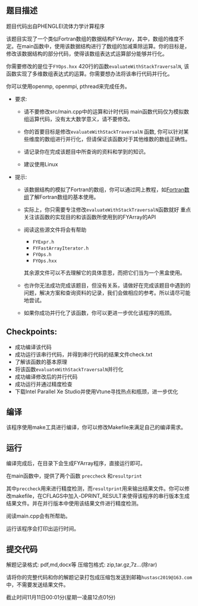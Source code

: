 ## 题目描述
题目代码出自PHENGLEI流体力学计算程序

该题目实现了一个类似Fortran数组的数据结构FYArray，其中，数组的维度不定。在main函数中，使用该数据结构进行了数组的加减乘除运算。你的目标是，修改该数据结构的部分代码，使得该数组表达式运算部分能够并行化。

你需要修改的是位于`FYOps.hxx` 420行的函数`evaluateWithStackTraversalN`, 该函数实现了多维数组表达式的运算。你需要想办法将该串行代码并行化。

你可以使用openmp, openmpi, pthread来完成任务。

- 要求:
    - 请不要修改src/main.cpp中的运算和计时代码
    main函数代码仅为模拟数组运算代码，没有太大数学意义，请不要修改。

    - 你的首要目标是修改`evaluateWithStackTraversalN` 函数, 你可以针对某些维度的数组进行并行化，但请保证该函数对于其他维数的数组正确性。

    - 请记录你在完成该题目中所查询的资料和学到的知识。

    - 建议使用Linux

- 提示:
    - 该数据结构的模拟了Fortran的数组，你可以通过网上教程，如[Fortran数组](https://www.yiibai.com/fortran/fortran_arrays.html)了解Fortran数组的基本使用。

    - 实际上，你只需要专注修改`evaluateWithStackTraversalN`函数就好
    重点关注该函数的实现目的和该函数所使用到的FYArray的API

    - 阅读这些源文件将会有帮助
        - `FYExpr.h`
        - `FYFastArrayIterator.h`
        - `FYOps.h`
        - `FYOps.hxx`

        其余源文件可以不去理解它的具体意思，而把它们当为一个黑盒使用。

    - 也许你无法成功完成该题目，但没有关系，请做好在完成该题目中遇到的问题，解决方案和查询资料的记录，我们会做相应的参考。所以请尽可能地尝试。

    - 如果你成功并行化了该函数，你可以更进一步优化该程序的瓶颈。

## Checkpoints:

- 成功编译该代码
- 成功运行该串行代码，并得到串行代码的结果文件check.txt
- 了解该函数的基本原理
- 将该函数`evaluateWithStackTraversalN`并行化
- 成功编译修改后的并行代码
- 成功运行并通过精度检查
- 下载Intel Parallel Xe Studio并使用Vtune寻找热点和瓶颈，进一步优化

## 编译
该程序使用make工具进行编译，你可以修改Makefile来满足自己的编译需求。

## 运行
编译完成后，在目录下会生成FYArray程序，直接运行即可。

在main函数中，提供了两个函数 `preccheck` 和`resultprint`

其中`preccheck`用来进行精度检测，而`resultprint`用来输出结果文件。你可以修改makefile，在CFLAGS中加入-DPRINT_RESULT来使得该程序的串行版本生成结果文件。并在并行版本中使用该结果文件进行精度检测。

阅读main.cpp会有所帮助。

运行该程序会打印出运行时间。

## 提交代码
解题记录格式: pdf,md,docx等
压缩包格式: zip,tar.gz,7z...(除rar)

请将你的完整代码和你的解题记录打包成压缩包发送到邮箱`hustasc2019@163.com`中，不需要发送结果文件。

截止时间11月11日00:01分(星期一凌晨12点01分)

